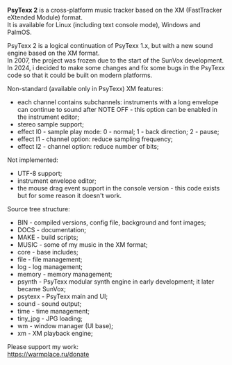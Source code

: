 **PsyTexx 2** is a cross-platform music tracker based on the XM (FastTracker eXtended Module) format.  
It is available for Linux (including text console mode), Windows and PalmOS.  

PsyTexx 2 is a logical continuation of PsyTexx 1.x, but with a new sound engine based on the XM format.  
In 2007, the project was frozen due to the start of the SunVox development.  
In 2024, i decided to make some changes and fix some bugs in the PsyTexx code so that it could be built on modern platforms.

Non-standard (available only in PsyTexx) XM features:
* each channel contains subchannels: instruments with a long envelope can continue to sound after NOTE OFF - this option can be enabled in the instrument editor;
* stereo sample support;
* effect I0 - sample play mode: 0 - normal; 1 - back direction; 2 - pause;
* effect I1 - channel option: reduce sampling frequency;
* effect I2 - channel option: reduce number of bits;

Not implemented:
* UTF-8 support;
* instrument envelope editor;
* the mouse drag event support in the console version - this code exists but for some reason it doesn't work.

Source tree structure:
* BIN - compiled versions, config file, background and font images;
* DOCS - documentation;
* MAKE - build scripts;
* MUSIC - some of my music in the XM format;
* core - base includes;
* file - file management;
* log - log management;
* memory - memory management;
* psynth - PsyTexx modular synth engine in early development; it later became SunVox;
* psytexx - PsyTexx main and UI;
* sound - sound output;
* time - time management;
* tiny_jpg - JPG loading;
* wm - window manager (UI base);
* xm - XM playback engine;

Please support my work:  
https://warmplace.ru/donate
